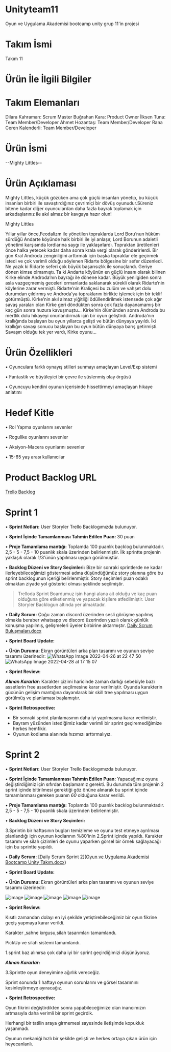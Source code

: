 # Unityteam11
Oyun ve Uygulama Akademisi bootcamp unity grup 11'in projesi

# Takım İsmi
Takım 11

# Ürün İle İlgili Bilgiler

# Takım Elemanları
Dilara Kahraman: Scrum Master
Buğrahan Kara: Product Owner
İlksen Tuna: Team Member/Developer
Ahmet Hozantaş: Team Member/Developer
Rana Ceren Kalenderli: Team Member/Developer

# Ürün İsmi

--Mighty Littles--

# Ürün Açıklaması

Mighty Littles, küçük gözüken ama çok güçlü insanları yönetip, bu küçük insanları birbiri ile savaştırdığınız çevrimiçi bir dövüş oyunudur.Süreniz bitene kadar diğer oyunculardan daha fazla bayrak toplamak için arkadaşlarınız ile akıl almaz bir kavgaya hazır olun!


Mighty Littles

Yıllar yıllar önce,Feodalizm ile yönetilen topraklarda Lord Boru’nun hüküm sürdüğü Andarte köyünde halk birbiri ile iyi anlaşır, Lord Borunun adaletli yönetimi karşısında lordlarına saygı ile yaklaşırlardı.
Topraktan üretilenleri önce halka yetecek kadar daha sonra krala vergi olarak gönderirlerdi.
Bir gün Kral Androda zenginliğini arttırmak için başka topraklar ele geçirmek istedi ve çok verimli olduğu söylenen Ridarte bölgesine bir sefer düzenledi.
Ne yazık ki Ridarte seferi çok büyük başarısızlık ile sonuçlandı.
Geriye dönen kimse olmamıştı.
Ta ki Andarte köyünün en güçlü insanı olarak bilinen Kirke elinde Androda’nın bayrağı ile dönene kadar.
Büyük yenilgiden sonra asla vazgeçmemiş geceleri ormanlarda saklanarak sürekli olarak Ridarte’nin köylerine zarar vermişti.
Ridarte’nin Kraliçesi bu zulüm ve vahşet dolu durumdan çıldırmış ve Androda’ya topraklarını birlikte işlemek için bir teklif götürmüştü.
Kirke’nin akıl almaz yiğitliği ödüllendirilmek istensede çok ağır savaş yaraları olan Kirke geri döndükten sonra çok fazla dayanamamış bir kaç gün sonra huzura kavuşmuştu...
Kirke’nin ölümünden sonra Androda bu mertlik dolu hikayeyi onurlandırmak için bir oyun geliştirdi.
Androda’nın krallığında başlayan bu oyun yıllarca gelişti ve bütün dünyaya yayıldı.
İki krallığın savaşı sonucu başlayan bu oyun bütün dünyaya barış getirmişti.
Savaşın olduğu tek yer vardı, Kirke oyunu... 

# Ürün Özellikleri

•	Oyunculara farklı oynayış stilleri sunmayı amaçlayan Level/Exp sistemi 

•	Fantastik ve büyüleyici bir çevre ile süslenmiş olay örgüsü

•	Oyuncuyu kendini oyunun içerisinde hissettirmeyi amaçlayan hikaye anlatımı

# Hedef Kitle

•	Rol Yapma oyunlarını sevenler

•	Rogulike oyunlarını sevenler

•	Aksiyon-Macera oyunlarını sevenler

•	15-65 yaş arası kullanıcılar

# Product Backlog URL
[Trello Backlog](https://trello.com/b/iENZEI9r/i%CC%87simsiz)

# Sprint 1

• **Sprint Notları:** User Storyler Trello Backlogımızda bulunuyor. 

• **Sprint İçinde Tamamlanması Tahmin Edilen Puan:** 30 puan

• **Proje Tamamlama mantığı:** Toplamda 100 puanlık backlog bulunmaktadır. 2,5 - 5 - 7,5 - 10 puanlık skala üzerinden belirlenmiştir. İlk sprintte projenin yaklaşık olarak 1/3'ünün yapılması uygun görülmüştür. 

• **Backlog Düzeni ve Story Seçimleri:** Bize bir sonraki sprintlerde ne kadar ilerleyebileceğimizi göstermesi adına düşündüğümüz story planına göre bu sprint backlogunun içeriği belirlenmiştir. Story seçimleri puan odaklı olmaktan ziyade yol gösterici olması şeklinde seçilmiştir. 

> Trelloda Sprint Boardumuz işin hangi alana ait olduğu ve kaç puan olduğuna göre etiketlenmiş ve yapacak kişilere atfedilmiştir. User Storyler Backlogun altında yer almaktadır. 

• **Daily Scrum:** Çoğu zaman discord üzerinden sesli görüşme yapılmış olmakla beraber whatsapp ve discord üzerinden yazılı olarak günlük konuşma yapılmış, gelişmeleri üyeler birbirine aktarmıştır. [Daily Scrum Buluşmaları.docx](https://github.com/rcerenkalenderli/unityteam11/files/8646743/Daily.Scrum.Bulusmalari.docx)

• **Sprint Board Update:** 

• **Ürün Durumu:** Ekran görüntüleri arka plan tasarımı ve oyunun seviye tasarımı üzerinedir:
![WhatsApp Image 2022-04-26 at 22 47 50](https://user-images.githubusercontent.com/103960513/167290674-b924f669-c862-4dce-891a-312ddf274127.jpeg)
![WhatsApp Image 2022-04-28 at 17 15 07](https://user-images.githubusercontent.com/103960513/167290694-9d41ecea-8e9c-4818-b0ea-eeb023016690.jpeg)

• **Sprint Review:** 

***Alınan Kararlar:*** 
Karakter çizimi haricinde zaman darlığı sebebiyle bazı assetlerin free assetlerden seçilmesine karar verilmiştir. 
Oyunda karakterin gücünün gelişim mantığına dayanılarak bir skill tree yapılması uygun görülmüş ve planlaması başlamıştır. 

• **Sprint Retrospective:** 

- Bir sonraki sprint planlamasının daha iyi yapılmasına karar verilmiştir. 
- Bayram yüzünden istediğimiz kadar verimli bir sprint geçiremediğimize herkes hemfikir. 
- Oyunun kodlama alanında hızımızı arttırmalıyız. 

# Sprint 2

• **Sprint Notları:** User Storyler Trello Backlogımızda bulunuyor. 

• **Sprint İçinde Tamamlanması Tahmin Edilen Puan:** Yapacağımız oyunu değiştirdiğimiz için sıfırdan başlamamız gerekti. Bu durumda tüm projenin 2 sprint içinde bitirilmesi gerektiği göz önüne alınarak bu sprint içinde tamamlanması gereken puanın _60_ olduğuna karar verildi. 

• **Proje Tamamlama mantığı:** Toplamda 100 puanlık backlog bulunmaktadır. 2,5 - 5 - 7,5 - 10 puanlık skala üzerinden belirlenmiştir. 

• **Backlog Düzeni ve Story Seçimleri:** 

3.Sprintin bir haftasının bugları temizleme ve oyunu test etmeye ayrılması planlandığı için oyunun kodlarının %80'inin 2.Sprint içinde yapıldı. Karakter tasarımı ve silah çizimleri de oyunu yaparken görsel bir örnek sağlayacağı için bu sprintte yapıldı. 

• **Daily Scrum:**  [Daily Scrum Sprint 2]([Oyun ve Uygulama Akademisi Bootcamp Unity        Takım.docx](https://github.com/rcerenkalenderli/unityteam11/files/8749277/Oyun.ve.Uygulama.Akademisi.Bootcamp.Unity.Takim.docx))

• **Sprint Board Update:** 

• **Ürün Durumu:** Ekran görüntüleri arka plan tasarımı ve oyunun seviye tasarımı üzerinedir:

![image](https://user-images.githubusercontent.com/103960513/169697288-f366693d-12fd-4453-83b1-5e428edccdc7.png)
![image](https://user-images.githubusercontent.com/103960513/169697302-0ecb3c7c-0928-404d-98d8-58467def63cc.png)
![image](https://user-images.githubusercontent.com/103960513/169697311-574c216a-f2c0-481e-899d-c31d061f569e.png)
![image](https://user-images.githubusercontent.com/103960513/169697321-75d790a6-6d45-4d82-a245-a4f7862259d9.png)
![image](https://user-images.githubusercontent.com/103960513/169697329-7285cfd8-1c34-4a64-b186-01b812b43121.png)

• **Sprint Review:** 

Kısıtlı zamandan dolayı en iyi şekilde yetiştirebileceğimiz bir oyun fikrine geçiş yapmaya karar verildi.

Karakter ,sahne kırgusu,silah tasarımları tamamlandı.

PickUp ve silah sistemi tamamlandı.

1.sprint baz alınırsa çok daha iyi bir sprint geçirdiğimizi düşünüyoruz.

***Alınan Kararlar:*** 
 
 3.Sprintte oyun deneyimine ağırlık vereceğiz. 
 
 Sprint sonunda 1 haftayı oyunun sorunlarını ve görsel tasarımını kesinleştirmeye ayıracağız. 

• **Sprint Retrospective:** 

Oyun fikrini değiştirdikten sonra yapabileceğimize olan inancımızın artmasıyla daha verimli bir sprint geçirdik. 

Herhangi bir tatilin araya girmemesi sayesinde iletişimde kopukluk yaşanmadı.

Oyunun mekaniği hızlı bir şekilde gelişti ve herkes ortaya çıkan ürün için heyecanlanlı. 
